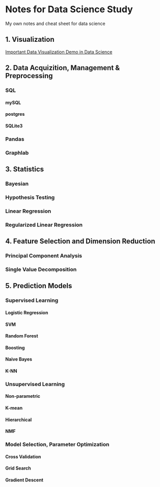 # Notes for Data Science Study

My own notes and cheat sheet for data science

## 1. Visualization
[Important Data Visualization Demo in Data Science](Data-Visualization.md)

## 2. Data Acquizition, Management & Preprocessing

### SQL

#### mySQL
#### postgres
#### SQLite3

### Pandas
### Graphlab

## 3. Statistics

### Bayesian
### Hypothesis Testing
### Linear Regression
### Regularized Linear Regression

## 4. Feature Selection and Dimension Reduction
### Principal Component Analysis
### Single Value Decomposition

## 5. Prediction Models

### Supervised Learning

#### Logistic Regression
#### SVM
#### Random Forest
#### Boosting
#### Naive Bayes
#### K-NN

### Unsupervised Learning
#### Non-parametric
#### K-mean
#### Hierarchical
#### NMF

### Model Selection, Parameter Optimization 
#### Cross Validation
#### Grid Search
#### Gradient Descent


